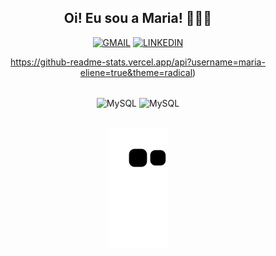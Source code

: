 <div align="center" </div>
 
## Oi! Eu sou a Maria! 🙋🏽‍♀️

[![GMAIL](https://img.shields.io/badge/Gmail-D14836?style=for-the-badge&logo=gmail&logoColor=white)](mailto:elienellinhares@gmail.com)
[![LINKEDIN](https://img.shields.io/badge/LinkedIn-0077B5?style=for-the-badge&logo=linkedin&logoColor=white)](https://www.linkedin.com/in/maria-eliene-2740751b8/)


https://github-readme-stats.vercel.app/api?username=maria-eliene=true&theme=radical)

<div style="display: inline_block"><br/>
    <img align="center"  alt="MySQL" src= "https://img.shields.io/badge/MySQL-00000F?style=for-the-badge&logo=mysql&logoColor=white"/>
    <img align="center"  alt="MySQL" src= "https://img.shields.io/badge/Python-3776AB?style=for-the-badge&logo=python&logoColor=white"/>
</div>
<br>

  ![Snake animation](https://github.com/rafaballerini/rafaballerini/blob/output/github-contribution-grid-snake.svg)
